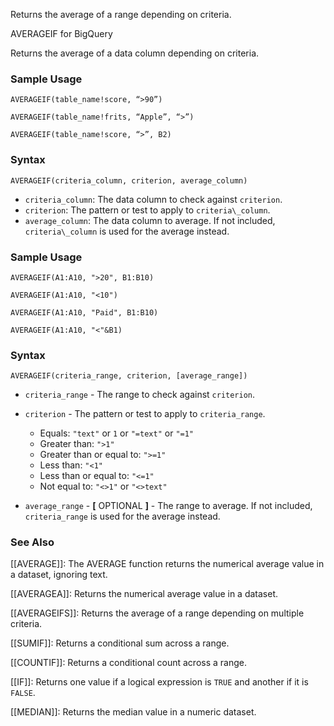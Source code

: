 Returns the average of a range depending on criteria.

AVERAGEIF for BigQuery

Returns the average of a data column depending on criteria.

### Sample Usage

`AVERAGEIF(table_name!score, “>90”)`

`AVERAGEIF(table_name!frits, “Apple”, “>”)`

`AVERAGEIF(table_name!score, “>”, B2)`

### Syntax

`AVERAGEIF(criteria_column, criterion, average_column)`

* `criteria_column`: The data column to check against `criterion`.
* `criterion`: The pattern or test to apply to `criteria\_column`.
* `average_column`: The data column to average. If not included, `criteria\_column` is used for the average instead.

### Sample Usage

`AVERAGEIF(A1:A10, ">20", B1:B10)`

`AVERAGEIF(A1:A10, "<10")`

`AVERAGEIF(A1:A10, "Paid", B1:B10)`

`AVERAGEIF(A1:A10, "<"&B1)`

### Syntax

`AVERAGEIF(criteria_range, criterion, [average_range])`

* `criteria_range` - The range to check against `criterion`.
* `criterion` - The pattern or test to apply to `criteria_range`.

  + Equals: `"text"` or `1` or `"=text"` or `"=1"`
  + Greater than: `">1"`
  + Greater than or equal to: `">=1"`
  + Less than: `"<1"`
  + Less than or equal to: `"<=1"`
  + Not equal to: `"<>1"` or `"<>text"`
* `average_range` - **[** OPTIONAL **]** - The range to average. If not included, `criteria_range` is used for the average instead.

### See Also

[[AVERAGE]]: The AVERAGE function returns the numerical average value in a dataset, ignoring text.

[[AVERAGEA]]: Returns the numerical average value in a dataset.

[[AVERAGEIFS]]: Returns the average of a range depending on multiple criteria.

[[SUMIF]]: Returns a conditional sum across a range.

[[COUNTIF]]: Returns a conditional count across a range.

[[IF]]: Returns one value if a logical expression is `TRUE` and another if it is `FALSE`.

[[MEDIAN]]: Returns the median value in a numeric dataset.